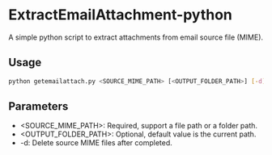 # ExtractEmailAttachment-python
A simple python script to extract attachments from email source file (MIME).

## Usage
```bash
python getemailattach.py <SOURCE_MIME_PATH> [<OUTPUT_FOLDER_PATH>] [-d]
```

## Parameters
* <SOURCE_MIME_PATH>: Required, support a file path or a folder path.
* <OUTPUT_FOLDER_PATH>: Optional, default value is the current path.
* -d: Delete source MIME files after completed.